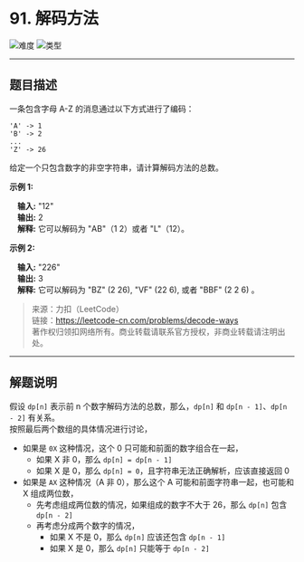 # 91. 解码方法

![难度](https://img.shields.io/badge/难度-中等-f0ad4e.svg?logo=leetcode&style=flat)  ![类型](https://img.shields.io/badge/类型-动态规划-violet.svg?style=flat)

---

## 题目描述

一条包含字母 A-Z 的消息通过以下方式进行了编码：

```
'A' -> 1
'B' -> 2
...
'Z' -> 26
```

给定一个只包含数字的非空字符串，请计算解码方法的总数。

**示例 1:**

&emsp;**输入:** "12"  
&emsp;**输出:** 2  
&emsp;**解释:** 它可以解码为 "AB"（1 2）或者 "L"（12）。  

**示例 2:**

&emsp;**输入:** "226"  
&emsp;**输出:** 3  
&emsp;**解释:** 它可以解码为 "BZ" (2 26), "VF" (22 6), 或者 "BBF" (2 2 6) 。  

> 来源：力扣（LeetCode）  
> 链接：https://leetcode-cn.com/problems/decode-ways  
> 著作权归领扣网络所有。商业转载请联系官方授权，非商业转载请注明出处。  

---

## 解题说明

假设 `dp[n]` 表示前 n 个数字解码方法的总数，那么，`dp[n]` 和 `dp[n - 1]`、`dp[n - 2]` 有关系。  
按照最后两个数组的具体情况进行讨论，  

- 如果是 `0X` 这种情况，这个 0 只可能和前面的数字组合在一起，  
    + 如果 X 非 0，那么 `dp[n] = dp[n - 1]`  
    + 如果 X 是 0，那么 `dp[n] = 0`，且字符串无法正确解析，应该直接返回 0  
- 如果是 `AX` 这种情况（A 非 0），那么这个 A 可能和前面字符串一起，也可能和 X 组成两位数，  
    + 先考虑组成两位数的情况，如果组成的数字不大于 26，那么 `dp[n]` 包含 `dp[n - 2]`  
    + 再考虑分成两个数字的情况，  
        * 如果 X 不是 0，那么 `dp[n]` 应该还包含 `dp[n - 1]`  
        * 如果 X 是 0，那么 `dp[n]` 只能等于 `dp[n - 2]`

